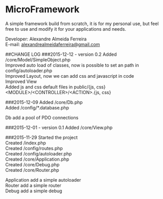 # MicroFramework
A simple framework build from scratch, it is for my personal use, but feel free to use and modify it for your applications and needs.   

Developer: Alexandre Almeida Ferreira   
E-mail: alexandrealmeidaferreira@gmail.com   

##CHANGE LOG
###2015-12-12 - version 0.2
Added /core/Model/SimpleObject.php   
Improved auto load of classes, now is possible to set an path in config/autoloader.php   
Improved Layout, now we can add css and javascript in code   
Improved View   
Added js and css default files in public/{js, css}\<MODULE\>/\<CONTROLLER\>/\<ACTION\>.{js, css}   

###2015-12-09
Added /core/Db.php   
Added /config/*.database.php   

Db add a pool of PDO connections   

###2015-12-01 - version 0.1
Added /core/View.php   


###2015-11-29
Started the project   
Created /index.php   
Created /config/routes.php   
Created /config/autoloader.php   
Created /core/Application.php   
Created /core/Debug.php   
Created /core/Router.php   

Application add a simple autoloader   
Router add a simple router   
Debug add a simple debug   
